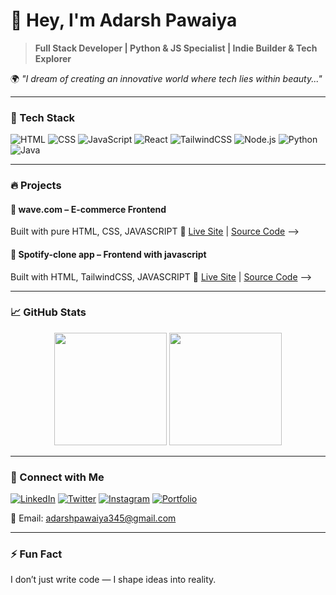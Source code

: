 # 👋 Hey, I'm Adarsh Pawaiya

> **Full Stack Developer | Python & JS Specialist | Indie Builder & Tech Explorer**

🌍 _"I dream of creating an innovative world where tech lies within beauty..."_

---

### 🧰 Tech Stack

![HTML](https://img.shields.io/badge/-HTML5-E34F26?logo=html5&logoColor=white&style=for-the-badge)
![CSS](https://img.shields.io/badge/-CSS3-1572B6?logo=css3&logoColor=white&style=for-the-badge)
![JavaScript](https://img.shields.io/badge/-JavaScript-F7DF1E?logo=javascript&logoColor=black&style=for-the-badge)
![React](https://img.shields.io/badge/-React-61DAFB?logo=react&logoColor=black&style=for-the-badge)
![TailwindCSS](https://img.shields.io/badge/-TailwindCSS-38B2AC?logo=tailwind-css&logoColor=white&style=for-the-badge)
![Node.js](https://img.shields.io/badge/-Node.js-339933?logo=node.js&logoColor=white&style=for-the-badge)
![Python](https://img.shields.io/badge/-Python-3776AB?logo=python&logoColor=white&style=for-the-badge)
![Java](https://img.shields.io/badge/-Java-007396?logo=java&logoColor=white&style=for-the-badge)

---

### 🔥 Projects
 
#### 🌊 wave.com – E-commerce Frontend
Built with pure HTML, CSS, JAVASCRIPT 
🔗 [Live Site](https://7ds-adarsh.github.io/wave2.0/home.html) | [Source Code](https://github.com/7ds-adarsh/wave2.0) 
-->

#### 🌊 Spotify-clone app – Frontend with javascript
Built with HTML, TailwindCSS, JAVASCRIPT 
🔗 [Live Site](https://7ds-adarsh.github.io/spotify-clone/) | [Source Code](https://github.com/7ds-adarsh/spotify-clone) 
-->

---

### 📈 GitHub Stats

<p align="center">
  <img src="https://github-readme-stats.vercel.app/api?username=7ds-adarsh&show_icons=true&theme=radical" height="180" />
  <img src="https://github-readme-stats.vercel.app/api/top-langs/?username=7ds-adarsh&layout=compact&theme=radical" height="180" />
</p>

---

### 🔗 Connect with Me

[![LinkedIn](https://img.shields.io/badge/LinkedIn-Adarsh_Pawaiya-0077B5?logo=linkedin&logoColor=white&style=for-the-badge)](https://www.linkedin.com/in/adarsh-pawaiya-8074b4301)
[![Twitter](https://img.shields.io/badge/Twitter-@TabahidaarB-1DA1F2?logo=twitter&logoColor=white&style=for-the-badge)](https://x.com/TabahidaarB)
[![Instagram](https://img.shields.io/badge/Instagram-@7ds_adarsh-E4405F?logo=instagram&logoColor=white&style=for-the-badge)](https://www.instagram.com/7ds_adarsh)
[![Portfolio](https://img.shields.io/badge/Portfolio-@7dsDev.looper-E4405F?logo=portfolio&logoColor=white&style=for-the-badge)](https://7ds-dev-looper.vercel.app/)

📧 Email: adarshpawaiya345@gmail.com

---

### ⚡ Fun Fact

I don’t just write code — I shape ideas into reality.
